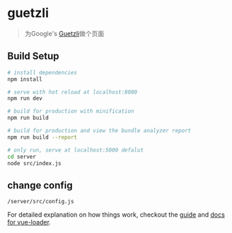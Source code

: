 # guetzli

> 为Google's [Guetzli](https://github.com/google/guetzli)做个页面

## Build Setup

``` bash
# install dependencies
npm install

# serve with hot reload at localhost:8080
npm run dev

# build for production with minification
npm run build

# build for production and view the bundle analyzer report
npm run build --report
```

``` bash
# only run, serve at localhost:5000 defalut
cd server
node src/index.js

```
## change config
`/server/src/config.js`

For detailed explanation on how things work, checkout the [guide](http://vuejs-templates.github.io/webpack/) and [docs for vue-loader](http://vuejs.github.io/vue-loader).
